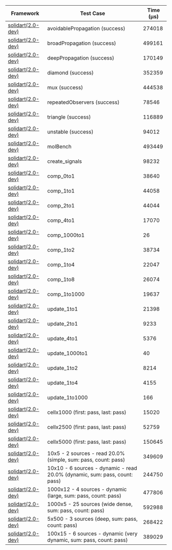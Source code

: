 | Framework | Test Case | Time (μs) |
| --- | --- | --- |
| [solidart(2.0-dev)](https://github.com/nank1ro/solidart/tree/dev) | avoidablePropagation (success) | 274018 |
| [solidart(2.0-dev)](https://github.com/nank1ro/solidart/tree/dev) | broadPropagation (success) | 499161 |
| [solidart(2.0-dev)](https://github.com/nank1ro/solidart/tree/dev) | deepPropagation (success) | 170149 |
| [solidart(2.0-dev)](https://github.com/nank1ro/solidart/tree/dev) | diamond (success) | 352359 |
| [solidart(2.0-dev)](https://github.com/nank1ro/solidart/tree/dev) | mux (success) | 444538 |
| [solidart(2.0-dev)](https://github.com/nank1ro/solidart/tree/dev) | repeatedObservers (success) | 78546 |
| [solidart(2.0-dev)](https://github.com/nank1ro/solidart/tree/dev) | triangle (success) | 116889 |
| [solidart(2.0-dev)](https://github.com/nank1ro/solidart/tree/dev) | unstable (success) | 94012 |
| [solidart(2.0-dev)](https://github.com/nank1ro/solidart/tree/dev) | molBench | 493449 |
| [solidart(2.0-dev)](https://github.com/nank1ro/solidart/tree/dev) | create_signals | 98232 |
| [solidart(2.0-dev)](https://github.com/nank1ro/solidart/tree/dev) | comp_0to1 | 38640 |
| [solidart(2.0-dev)](https://github.com/nank1ro/solidart/tree/dev) | comp_1to1 | 44058 |
| [solidart(2.0-dev)](https://github.com/nank1ro/solidart/tree/dev) | comp_2to1 | 44044 |
| [solidart(2.0-dev)](https://github.com/nank1ro/solidart/tree/dev) | comp_4to1 | 17070 |
| [solidart(2.0-dev)](https://github.com/nank1ro/solidart/tree/dev) | comp_1000to1 | 26 |
| [solidart(2.0-dev)](https://github.com/nank1ro/solidart/tree/dev) | comp_1to2 | 38734 |
| [solidart(2.0-dev)](https://github.com/nank1ro/solidart/tree/dev) | comp_1to4 | 22047 |
| [solidart(2.0-dev)](https://github.com/nank1ro/solidart/tree/dev) | comp_1to8 | 26074 |
| [solidart(2.0-dev)](https://github.com/nank1ro/solidart/tree/dev) | comp_1to1000 | 19637 |
| [solidart(2.0-dev)](https://github.com/nank1ro/solidart/tree/dev) | update_1to1 | 21398 |
| [solidart(2.0-dev)](https://github.com/nank1ro/solidart/tree/dev) | update_2to1 | 9233 |
| [solidart(2.0-dev)](https://github.com/nank1ro/solidart/tree/dev) | update_4to1 | 5376 |
| [solidart(2.0-dev)](https://github.com/nank1ro/solidart/tree/dev) | update_1000to1 | 40 |
| [solidart(2.0-dev)](https://github.com/nank1ro/solidart/tree/dev) | update_1to2 | 8214 |
| [solidart(2.0-dev)](https://github.com/nank1ro/solidart/tree/dev) | update_1to4 | 4155 |
| [solidart(2.0-dev)](https://github.com/nank1ro/solidart/tree/dev) | update_1to1000 | 166 |
| [solidart(2.0-dev)](https://github.com/nank1ro/solidart/tree/dev) | cellx1000 (first: pass, last: pass) | 15020 |
| [solidart(2.0-dev)](https://github.com/nank1ro/solidart/tree/dev) | cellx2500 (first: pass, last: pass) | 52759 |
| [solidart(2.0-dev)](https://github.com/nank1ro/solidart/tree/dev) | cellx5000 (first: pass, last: pass) | 150645 |
| [solidart(2.0-dev)](https://github.com/nank1ro/solidart/tree/dev) | 10x5 - 2 sources - read 20.0% (simple, sum: pass, count: pass) | 349609 |
| [solidart(2.0-dev)](https://github.com/nank1ro/solidart/tree/dev) | 10x10 - 6 sources - dynamic - read 20.0% (dynamic, sum: pass, count: pass) | 244750 |
| [solidart(2.0-dev)](https://github.com/nank1ro/solidart/tree/dev) | 1000x12 - 4 sources - dynamic (large, sum: pass, count: pass) | 477806 |
| [solidart(2.0-dev)](https://github.com/nank1ro/solidart/tree/dev) | 1000x5 - 25 sources (wide dense, sum: pass, count: pass) | 592988 |
| [solidart(2.0-dev)](https://github.com/nank1ro/solidart/tree/dev) | 5x500 - 3 sources (deep, sum: pass, count: pass) | 268422 |
| [solidart(2.0-dev)](https://github.com/nank1ro/solidart/tree/dev) | 100x15 - 6 sources - dynamic (very dynamic, sum: pass, count: pass) | 389029 |
